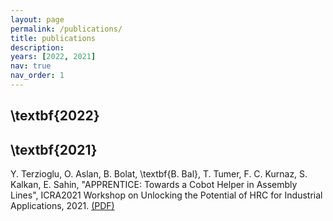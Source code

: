 ```yaml
---
layout: page
permalink: /publications/
title: publications
description: 
years: [2022, 2021]
nav: true
nav_order: 1
---
```

<!-- _pages/publications.md 
<div class="publications">

{%- for y in page.years %}
  <h2 class="year">{{\textbf{y}}}</h2>
  {% bibliography -f papers -q @*[year={{y}}]* %}
{% endfor %}

</div> -->
<div class="publications">
  <h2 class="year">\textbf{2022}</h2>
  
</div>

<div class="publications">
  <h2 class="year">\textbf{2021}</h2>
  Y. Terzioglu, O. Aslan, B. Bolat, \textbf{B. Bal}, T. Tumer, F. C. Kurnaz, S. Kalkan, E. Sahin, "APPRENTICE: Towards a Cobot Helper in Assembly Lines", ICRA2021 Workshop on Unlocking the Potential of HRC for Industrial Applications, 2021. <a href="https://kovan.ceng.metu.edu.tr/~sinan/Terzioglu_ICRA2021WS.pdf">(PDF)
</div>